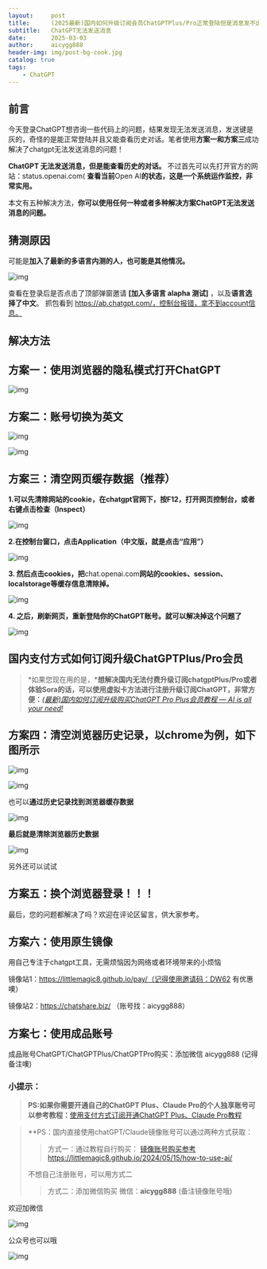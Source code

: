 ```yaml
---
layout:     post
title:      (2025最新)国内如何升级订阅会员ChatGPTPlus/Pro正常登陆但是消息发不出去，发送按钮灰的，七种方案解决ChatGPT无法发送消息
subtitle:   ChatGPT无法发送消息
date:       2025-03-03
author:     aicygg888
header-img: img/post-bg-cook.jpg
catalog: true
tags:
    - ChatGPT
---
```


## 前言

今天登录ChatGPT想咨询一些代码上的问题，结果发现无法发送消息，发送键是灰的，奇怪的是能正常登陆并且又能查看历史对话。笔者使用**方案一和方案三**成功解决了chatgpt无法发送消息的问题！

**ChatGPT 无法发送消息，但是能查看历史的对话。** 不过首先可以先打开官方的网站：status.openai.com( **查看当前**Open AI**的状态，这是一个系统运作监控，非常实用。**

本文有五种解决方法，**你可以使用任何一种或者多种解决方案ChatGPT无法发送消息的问题。**

## 猜测原因

可能是**加入了最新的多语言内测的人，也可能是其他情况。**

![img](https://picx.zhimg.com/80/v2-800aa81b9b21170f8e8792b761f2e7de_720w.png)





查看在登录后是否点击了顶部弹窗邀请 **[加入多语言 alapha 测试]** ，以及**语言选择了中文**。 抓包看到 https://ab.chatgpt.com/，控制台报错，拿不到account信息。

## 解决方法

## 方案一：使用浏览器的隐私模式打开ChatGPT

![img](https://picx.zhimg.com/80/v2-38fa11df3a5dadcb59e583d125e6a0aa_720w.png)



## 方案二：账号切换为英文

![img](https://picx.zhimg.com/80/v2-df7eb5ea9f705cc20632bc62407dd8a0_720w.png)



![img](https://pic1.zhimg.com/80/v2-8d2e4e9d5fec00df5511fbceff35bc90_720w.png)



## 方案三：清空网页缓存数据（推荐）

**1.可以先清除网站的cookie，在chatgpt官网下，按F12，打开网页控制台，或者右键点击检查（Inspect）**

![img](https://pica.zhimg.com/80/v2-f88594fc46e41eae97c10f3fe87c9e3c_720w.png)



**2.在控制台窗口，点击Application（中文版，就是点击“应用”）**

![img](https://pica.zhimg.com/80/v2-f9be36ebec4df998a4e9180d25965c2c_720w.png)



**3. 然后点击cookies，把**chat.openai.com**网站的cookies、session、localstorage等缓存信息清除掉。**

![img](https://picx.zhimg.com/80/v2-6b40b6a1cc50d7d6624a903594bf47ae_720w.png)



**4. 之后，刷新网页，重新登陆你的ChatGPT账号。就可以解决掉这个问题了**

![img](https://pica.zhimg.com/80/v2-964f89c346874d00b37ae662de813f45_720w.png)



## 国内支付方式如何订阅升级ChatGPTPlus/Pro会员

> *如果您现在用的是，***想解决国内无法付费升级订阅chatgptPlus/Pro或者体验Sora的话，可以使用虚拟卡方法进行注册升级订阅ChatGPT，非常方便：**[*(最新)国内如何订阅升级购买ChatGPT Pro Plus会员教程 — AI is all your need!*](https://littlemagic8.github.io/2024/12/08/how-to-update-ChatGPTPro-plus/)

## 方案四：清空浏览器历史记录，以chrome为例，如下图所示

![img](https://pic1.zhimg.com/80/v2-cdc004fef59b20845cf23f3055378291_720w.png)

![img](https://picx.zhimg.com/80/v2-c31bbff78eaeef60fa9ca9b1af99ede5_720w.png)

也可以**通过历史记录找到浏览器缓存数据**

![img](https://pica.zhimg.com/80/v2-944203d4e25861b3a0bb20f39b1cbd95_720w.png)



**最后就是清除浏览器历史数据**

![img](https://picx.zhimg.com/80/v2-36174dc6b8f7dd9c2705a625eab31b22_720w.png)



另外还可以试试

## 方案五：换个浏览器登录！！！

最后，您的问题都解决了吗？欢迎在评论区留言，供大家参考。

## 方案六：使用原生镜像

用自己专注于chatgpt工具，无需烦恼因为网络或者环境带来的小烦恼

镜像站1：https://littlemagic8.github.io/pay/（记得使用邀请码：DW62 有优惠噢）

镜像站2：https://chatshare.biz/ （账号找：aicygg888）

## 方案七：使用成品账号

成品账号ChatGPT/ChatGPTPlus/ChatGPTPro购买：添加微信 aicygg888 (记得备注噢)

### **小提示：**

>  **PS:如果你需要开通自己的ChatGPT Plus、Claude Pro的个人独享账号可以参考教程：**[使用支付方式订阅开通ChatGPT Plus、Claude Pro教程](https://littlemagic8.github.io/2024/12/09/ChatGPT-and-Cluade/)

> **PS：国内直接使用chatGPT/Claude镜像账号可以通过两种方式获取：
>
> > 方式一：通过教程自行购买：
> > [镜像账号购买参考](https://littlemagic8.github.io/2024/05/15/how-to-use-ai/) https://littlemagic8.github.io/2024/05/15/how-to-use-ai/
>
> 不想自己注册账号，可以用方式二
>
> > 方式二：添加微信购买
> > 微信：**aicygg888** (备注镜像账号哦)

欢迎加微信

![img](https://picx.zhimg.com/80/v2-b1c8f90bffc8b2f4f32ab07a08a4ede6_720w.png)

公众号也可以哦

![img](https://pic1.zhimg.com/80/v2-4e622b64238b20948a02e0c988ca5704_720w.png)